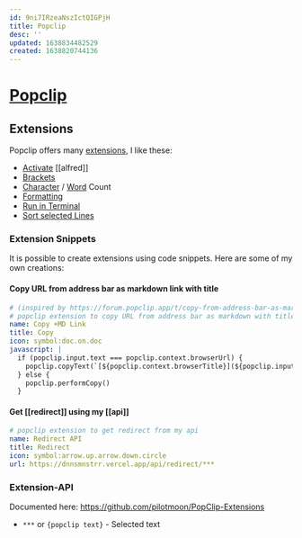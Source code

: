 ```yaml
---
id: 9ni7IRzeaNszIctQIGPjH
title: Popclip
desc: ''
updated: 1638834482529
created: 1638820744136
---
```


# [Popclip](https://pilotmoon.com/popclip/)

## Extensions
Popclip offers many [extensions](https://pilotmoon.com/popclip/extensions/), I like these:
- [Activate](https://pilotmoon.com/popclip/extensions/ext/Alfred.popclipextz) [[alfred]]
- [Brackets](https://pilotmoon.com/popclip/extensions/ext/Brackets.popclipextz)
- [Character](https://pilotmoon.com/popclip/extensions/ext/CharCount.popclipextz) / [Word](https://pilotmoon.com/popclip/extensions/ext/WordCount.popclipextz) Count
- [Formatting](https://pilotmoon.com/popclip/extensions/ext/Formatting.popclipextz)
- [Run in Terminal](https://pilotmoon.com/popclip/extensions/ext/RunCommand.popclipextz)
- [Sort selected Lines](https://pilotmoon.com/popclip/extensions/ext/Sort.popclipextz)

### Extension Snippets
It is possible to create extensions using code snippets. Here are some of my own creations:


#### Copy URL from address bar as markdown link with title
```yaml
# (inspired by https://forum.popclip.app/t/copy-from-address-bar-as-markdown-url-with-title/293/5)
# popclip extension to copy URL from address bar as markdown with title
name: Copy +MD Link
title: Copy
icon: symbol:doc.on.doc
javascript: |
  if (popclip.input.text === popclip.context.browserUrl) {
    popclip.copyText(`[${popclip.context.browserTitle}](${popclip.input.text})`)
  } else {
    popclip.performCopy()
  }
```

#### Get [[redirect]] using my [[api]]
```yaml
# popclip extension to get redirect from my api
name: Redirect API
title: Redirect
icon: symbol:arrow.up.arrow.down.circle
url: https://dnnsmnstrr.vercel.app/api/redirect/***
```

### Extension-API
Documented here: https://github.com/pilotmoon/PopClip-Extensions

  - `***` or `{popclip text}` - Selected text
